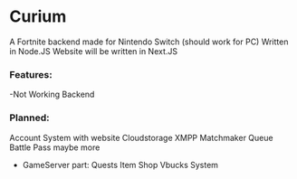 # Curium
A Fortnite backend made for Nintendo Switch (should work for PC)
Written in Node.JS
Website will be written in Next.JS

### Features:
-Not Working Backend


### Planned:
Account System with website
Cloudstorage
XMPP
Matchmaker
Queue
Battle Pass
maybe more

- GameServer part:
Quests
Item Shop
Vbucks System
